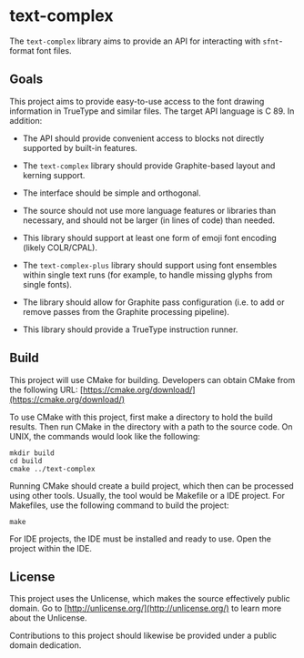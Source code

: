 # text-complex
The `text-complex` library aims to provide an API for interacting with
`sfnt`-format font files.

## Goals
This project aims to provide easy-to-use access to the font drawing
information in TrueType and similar files. The target API language
is C 89. In addition:

- The API should provide convenient access to blocks not directly
  supported by built-in features.

- The `text-complex` library should provide Graphite-based layout
  and kerning support.

- The interface should be simple and orthogonal.

- The source should not use more language features or libraries
  than necessary, and should not be larger (in lines of code)
  than needed.

- This library should support at least one form of emoji font encoding
  (likely COLR/CPAL).

- The `text-complex-plus` library should support using font ensembles
  within single text runs (for example, to handle missing glyphs from
  single fonts).

- The library should allow for Graphite pass configuration (i.e. to
  add or remove passes from the Graphite processing pipeline).

- This library should provide a TrueType instruction runner.

## Build

This project will use CMake for building. Developers can obtain CMake from
the following URL:
[https://cmake.org/download/](https://cmake.org/download/)

To use CMake with this project, first make a directory to hold the build
results. Then run CMake in the directory with a path to the source code.
On UNIX, the commands would look like the following:
```
mkdir build
cd build
cmake ../text-complex
```

Running CMake should create a build project, which then can be processed
using other tools. Usually, the tool would be Makefile or a IDE project.
For Makefiles, use the following command to build the project:
```
make
```
For IDE projects, the IDE must be installed and ready to use. Open the
project within the IDE.

## License
This project uses the Unlicense, which makes the source effectively
public domain. Go to [http://unlicense.org/](http://unlicense.org/)
to learn more about the Unlicense.

Contributions to this project should likewise be provided under a
public domain dedication.
